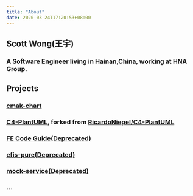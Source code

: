 ```yaml
---
title: "About"
date: 2020-03-24T17:20:53+08:00
---
```

## Scott Wong(王宇)
### A Software Engineer living in Hainan,China, working at HNA Group.

## Projects
### [cmak-chart](https://github.com/scott-wong/cmak-chart)
### [C4-PlantUML](https://github.com/scott-wong/C4-PlantUML), forked from [RicardoNiepel/C4-PlantUML](https://github.com/RicardoNiepel/C4-PlantUML)
### [FE Code Guide(Deprecated)](https://github.com/scott-wong/code-guide)
### [efis-pure(Deprecated)](https://github.com/scott-wong/efis-pure)
### [mock-service(Deprecated)](https://github.com/scott-wong/mock-service)
### ...